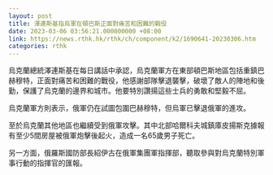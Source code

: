 ```yaml
---
layout: post
title: 澤連斯基指烏軍在頓巴斯正面對痛苦和困難的戰役
date: 2023-03-06 03:56:21.000000000 +08:00
link: https://news.rthk.hk/rthk/ch/component/k2/1690641-20230306.htm
categories: rthk
---
```


烏克蘭總統澤連斯基在每日講話中承認，烏克蘭軍方在東部頓巴斯地區包括重鎮巴赫穆特，正面對痛苦和困難的戰役，他感謝部隊擊退襲擊，破壞了敵人的陣地和後勤，保護了烏克蘭的邊界和城市。他要特別讚揚這些士兵的勇敢和堅毅不屈。

烏克蘭軍方則表示，俄軍仍在試圖包圍巴赫穆特，但烏軍已擊退俄軍的進攻。

至於烏克蘭其他地區也繼續受到俄軍攻擊。其中北部哈爾科夫城鎮庫皮揚斯克據報有至少5間房屋被俄軍炮擊後起火，造成一名65歲男子死亡。

另一方面，俄羅斯國防部長紹伊古在俄軍集團軍指揮部，聽取參與對烏克蘭特別軍事行動的指揮官的匯報。
